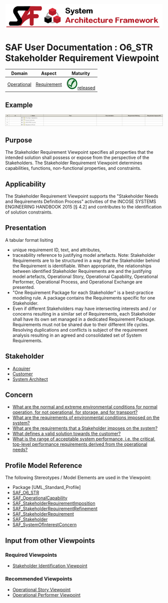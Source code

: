 ![System Architecture Framework](../diagrams/Banner_SAF.png)
# SAF User Documentation : **O6_STR** Stakeholder Requirement Viewpoint
|**Domain**|**Aspect**|**Maturity**|
| --- | --- | --- |
|[Operational](../domains.md#Domain-Operational)|[Requirement](../aspects.md#Aspect-Requirement)|![Released](../diagrams/Symbol_confirmed.png )[released](../using-saf/maturity.md#released)|
## Example
![Stakeholder-Requirement-Viewpoint-primary-example.svg](../diagrams/vp-examples/Stakeholder-Requirement-Viewpoint-primary-example.svg)
## Purpose
The Stakeholder Requirement Viewpoint specifies all properties that the intended solution shall possess or expose from the perspective of the Stakeholders. The Stakeholder Requirement Viewpoint determines capabilities, functions, non-functional properties, and constraints.
## Applicability
The Stakeholder Requirement Viewpoint supports the "Stakeholder Needs and Requirements Definition Process" activities of the INCOSE SYSTEMS ENGINEERING HANDBOOK 2015 [§ 4.2] and contributes to the identification of solution constraints.
## Presentation
A tabular format lisiting
* unique requirement ID, text, and attributes,
* traceability reference to justifying model artefacts.
Note: Stakeholder Requirements are to be structured in a way that the Stakeholder behind the Requirement is identifiable. When appropriate, the relationships between identified Stakeholder Requirements are and the justifying model artefacts, Operational Story, Operational Capability, Operational Performer, Operational Process, and Operational Exchange are presented.
* "One Requirement Package for each Stakeholder" is a best-practice modeling rule. A package contains the Requirements specific for one Stakeholder.
* Even if different Stakeholders may have intersecting interests and / or concerns resulting in a similar set of Requirements, each Stakeholder shall have its own set managed in a dedicated Requirement Package. Requirements must not be shared due to their different life cycles. Resolving duplications and conflicts is subject of the requirement analysis resulting in an agreed and consolidated set of System Requirements.

## Stakeholder
* [Acquirer](../stakeholders.md#Acquirer)
* [Customer](../stakeholders.md#Customer)
* [System Architect](../stakeholders.md#System-Architect)
## Concern
* [What are the normal and extreme environmental conditions for normal operation, for not operational, for storage, and for transport?](../concerns.md#_2021x_2_8710274_1674576758810_143872_23303)
* [What are the requirements of environmental conditions imposed on the system?](../concerns.md#_2021x_2_8710274_1674576758798_122991_23285)
* [What are the requirements that a Stakeholder imposes on the system?](../concerns.md#_2021x_2_8710274_1674576758774_361095_23253)
* [What defines a valid solution towards the customer?](../concerns.md#_2021x_2_8710274_1674576758818_166273_23310)
* [What is the range of acceptable system performance, i.e. the critical, top-level performance requirements derived from the operational needs?](../concerns.md#_2021x_2_8710274_1674576759042_480392_23467)
## Profile Model Reference
The following Stereotypes / Model Elements are used in the Viewpoint:
* Package [UML_Standard_Profile]
* [SAF_O6_STR](../stereotypes.md#SAF_O6_STR)
* [SAF_OperationalCapability](../stereotypes.md#SAF_OperationalCapability)
* [SAF_StakeholderRequirementImposition](../stereotypes.md#SAF_StakeholderRequirementImposition)
* [SAF_StakeholderRequirementRefinement](../stereotypes.md#SAF_StakeholderRequirementRefinement)
* [SAF_StakeholderRequirement](../stereotypes.md#SAF_StakeholderRequirement)
* [SAF_Stakeholder](../stereotypes.md#SAF_Stakeholder)
* [SAF_SystemOfInterestConcern](../stereotypes.md#SAF_SystemOfInterestConcern)
## Input from other Viewpoints
### Required Viewpoints
* [Stakeholder Identification Viewpoint](Stakeholder-Identification-Viewpoint.md)
### Recommended Viewpoints
* [Operational Story Viewpoint](Operational-Story-Viewpoint.md)
* [Operational Performer Viewpoint](Operational-Performer-Viewpoint.md)
